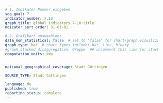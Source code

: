 ```yaml
---
# 1. Indikator-Nummer eingeben 
sdg_goal: 7
indicator_number: 7.10
graph_title: global_indicators.7-10-title
ndicator_sort_order: 01-01-01

# 2. Grafikart auswaehlen: 
data_non_statistical: false  # set to 'false' for chart/graph visualization 
graph_type: bar  # chart types include: bar, line, binary 
#graph_stacked_disaggregation: Gruppe  ## uncomment this line for stacked bars. eplace 'Geschlecht' with the field of aggregation. 
computation_units: kWp


national_geographical_coverage: Stadt Göttingen

SOURCE_TYPE: Stadt Göttingen

language: de   
published: true 
reporting_status: complete
---
```


